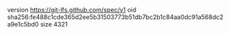 version https://git-lfs.github.com/spec/v1
oid sha256:fe488c1cde365d2ee5b31503773b51db7bc2b1c84aa0dc91a568dc2a9e1c5bd0
size 4321
